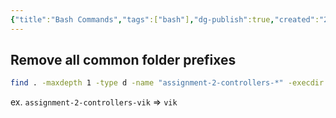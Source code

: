 ```yaml
---
{"title":"Bash Commands","tags":["bash"],"dg-publish":true,"created":"2024-08-29","modified":"2024-09-13","permalink":"/40-software/bash-commands/","dgPassFrontmatter":true,"updated":"2024-09-13"}
---
```



## Remove all common folder prefixes

```bash
find . -maxdepth 1 -type d -name "assignment-2-controllers-*" -execdir sh -c 'mv {} $(basename {} | cut -d "-" -f4)' \;
```

ex. `assignment-2-controllers-vik` => `vik`
